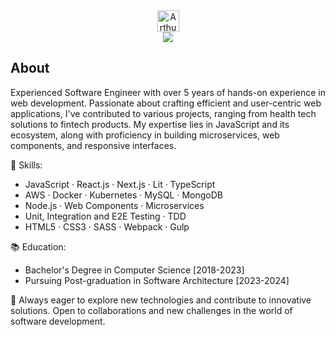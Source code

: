 <a href="https://arthurvasconcellos.com/" target="_blank">
  <div align="center">
    <img src="https://arthurvasconcellos.com/_next/image?url=%2Ffavicon.ico&w=64&q=75" alt="Arthur Vasconcellos Website" width="35" />
  </div>
  <div align="center">
    <img src="https://img.shields.io/badge/-arthurvasconcellos.com-0f2027?style=flat-square&logo=xxxxxxx&logoColor=white&link=https://arthurvasconcellos.com/" />
  </div>
</a>

## About

Experienced Software Engineer with over 5 years of hands-on experience in web development. Passionate about crafting efficient and user-centric web applications, I've contributed to various projects, ranging from health tech solutions to fintech products. My expertise lies in JavaScript and its ecosystem, along with proficiency in building microservices, web components, and responsive interfaces.

🔧 Skills:

- JavaScript · React.js · Next.js · Lit · TypeScript
- AWS · Docker · Kubernetes · MySQL · MongoDB
- Node.js · Web Components · Microservices
- Unit, Integration and E2E Testing · TDD
- HTML5 · CSS3 · SASS · Webpack · Gulp

📚 Education:

- Bachelor's Degree in Computer Science [2018-2023]
- Pursuing Post-graduation in Software Architecture [2023-2024]

🌱 Always eager to explore new technologies and contribute to innovative solutions. Open to collaborations and new challenges in the world of software development.

<!-- ## Main Tech Stack

<img align="left" height="50" src="./images/javascript.svg" alt="JavaScript" />
<img align="left" height="50" src="./images/typescript.svg" alt="TypeScript" />
<img align="left" height="50" src="./images/nodejs.svg" alt="Node.js" />
<img align="left" height="50" src="./images/reactjs.svg" alt="React" />

<br />
<br />

## Other skills

<img align="left" height="35" src="./images/next.png" />
<img align="left" height="35" src="./images/nest.svg" />
<img align="left" height="35" src="./images/express.svg" />
<img align="left" height="35" src="./images/docker.svg" />
<img align="left" height="35" src="./images/aws.svg" />
<img align="left" height="35" src="./images/serverless.svg" />
<img align="left" height="35" src="./images/kubernetes.svg" />
<img align="left" height="35" src="./images/mongodb.svg" />
<img align="left" height="35" src="./images/mysql.svg" />
<img align="left" height="35" src="./images/postgres.svg" />
<img align="left" height="35" src="./images/html5.svg" />
<img align="left" height="35" src="./images/css3.svg" />
<img align="left" height="35" src="./images/sass.svg" />
<img align="left" height="35" src="./images/bootstrap.svg" />

<br />
<br /> -->
